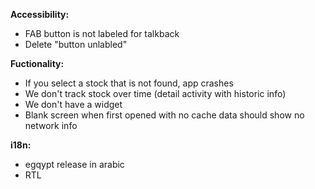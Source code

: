 __Accessibility:__
* FAB button is not labeled for talkback
* Delete "button unlabled"

__Fuctionality:__
* If you select a stock that is not found, app crashes
* We don't track stock over time (detail activity with historic info)
* We don't have a widget
* Blank screen when first opened with no cache data should show no network info

__i18n:__
* egqypt release in arabic
* RTL
